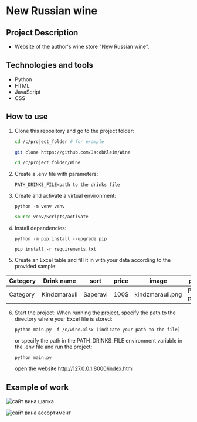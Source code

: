 # New Russian wine

## Project Description
 - Website of the author's wine store "New Russian wine".

## Technologies and tools
 - Python
 - HTML
 - JavaScript
 - CSS

## How to use
1. Clone this repository and go to the project folder:
   ```bash
   cd /c/project_folder # for example
   ```
   ```bash
   git clone https://github.com/JacobKleim/Wine
   ```
   ```bash
   cd /c/project_folder/Wine 
   ```

2. Create a .env file with parameters:
   ```
   PATH_DRINKS_FILE=path to the drinks file
   ```


3. Сreate and activate a virtual environment:
   ```
   python -m venv venv
   ```
   ```bash
   source venv/Scripts/activate
   ```

4. Install dependencies:
   ```
   python -m pip install --upgrade pip
   ```
   ```
   pip install -r requirements.txt
   ```


5. Create an Excel table and fill it in with your data according to the provided sample:


| Category  | Drink name | sort     | price | image           | promotion             |
|-----------|------------|----------|-------|-----------------|-----------------------|
| Category  | Kindzmarauli | Saperavi | 100$  | kindzmarauli.png | Profitable proposition |



6. Start the project:
   When running the project, specify the path to the directory where your Excel file is stored:
   ```
   python main.py -f /c/wine.xlsx (indicate your path to the file)
   ```
   or specify the path in the PATH_DRINKS_FILE environment variable in the .env file and run the project:
   ```
   python main.py
   ```
   open the website http://127.0.0.1:8000/index.html


## Example of work

![сайт вина шапка](https://github.com/JacobKleim/Wine/assets/119351169/d70737a0-759e-45ea-b6e0-fa1293197efb)

![сайт вина ассортимент](https://github.com/JacobKleim/Wine/assets/119351169/b6bdb2af-88df-4d86-be89-36f989ca714d)
